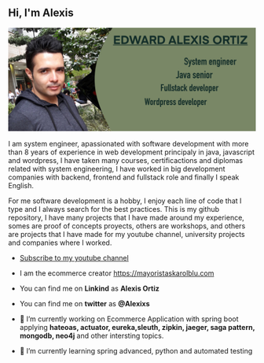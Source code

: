 <h2>Hi, I'm Alexis</h2>

<img src="https://github.com/AlexixsGit/AlexixsGit/blob/master/IMG_0992.JPG"/>

I am system engineer, apassionated with software development with more than 8 years of experience in web development principaly in java, javascript and wordpress, I have taken many courses, certificactions and diplomas related with system engineering, I have worked in big development companies with backend, frontend and fullstack role and finally I speak English.

For me software development is a hobby, I enjoy each line of code that I type and I always search for the best practices. This is my github repository, I have many projects that I have made around my experience, somes are proof of concepts proyects, others are workshops, and others are projects that I have made for my youtube channel, university projects and companies where I worked.

- <a href="https://www.youtube.com/channel/UCdyJeRvICwOExL3VyyCeoCg/featured">Subscribe to my youtube channel</a>
- I am the ecommerce creator https://mayoristaskarolblu.com
- You can find me on <b>Linkind</b> as <b>Alexis Ortiz</b>
- You can find me on <b>twitter</b> as <b>@Alexixs</b>


- 🔭 I’m currently working on Ecommerce Application with spring boot applying <b>hateoas, actuator, eureka,sleuth, zipkin, jaeger, saga pattern, mongodb, neo4j</b> and other intersting topics.
- 🌱 I’m currently learning spring advanced, python and automated testing

